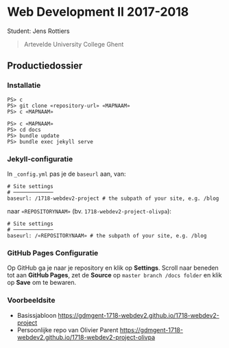 Web Development II 2017-2018
============================

Student: Jens Rottiers

> Artevelde University College Ghent

Productiedossier
----------------

### Installatie

```
PS> c
PS> git clone «repository-url» «MAPNAAM»
PS> c «MAPNAAM»
```

```
PS> c «MAPNAAM»
PS> cd docs
PS> bundle update
PS> bundle exec jekyll serve
```

### Jekyll-configuratie

In `_config.yml` pas je de `baseurl` aan, van:

```
# Site settings
# ─────────────
baseurl: /1718-webdev2-project # the subpath of your site, e.g. /blog
```

naar `«REPOSITORYNAAM»` (bv. `1718-webdev2-project-olivpa`):

```
# Site settings
# ─────────────
baseurl: /«REPOSITORYNAAM» # the subpath of your site, e.g. /blog
```

### GitHub Pages Configuratie

Op GitHub ga je naar je repository en klik op **Settings**. Scroll naar beneden tot aan **GitHub Pages**, zet de **Source** op `master branch /docs folder` en klik op **Save** om te bewaren.

### Voorbeeldsite

 - Basissjabloon <https://gdmgent-1718-webdev2.github.io/1718-webdev2-project>
 - Persoonlijke repo van Olivier Parent <https://gdmgent-1718-webdev2.github.io/1718-webdev2-project-olivpa>